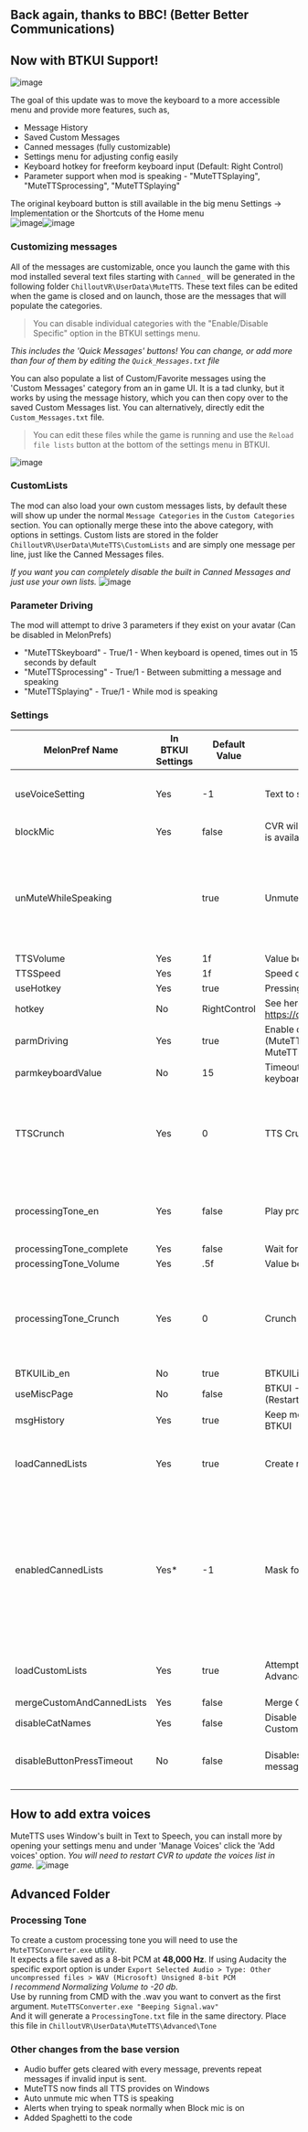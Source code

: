 ## Back again, thanks to BBC! (Better Better Communications)

## Now with BTKUI Support! 
    
![image](https://user-images.githubusercontent.com/81605232/235373398-e4828789-699e-4b81-b4c7-4fa7caf91b0d.png)

    
The goal of this update was to move the keyboard to a more accessible menu and provide more features, such as,
* Message History 
* Saved Custom Messages 
* Canned messages (fully customizable)
* Settings menu for adjusting config easily 
* Keyboard hotkey for freeform keyboard input (Default: Right Control)
* Parameter support when mod is speaking - "MuteTTSplaying", "MuteTTSprocessing", "MuteTTSplaying"

The original keyboard button is still available in the big menu Settings -> Implementation or the Shortcuts of the Home menu       
![image](https://github.com/Nirv-git/CVR-Mods/assets/81605232/0804ff03-080d-46c5-a24f-0cef3b5aca60)![image](https://github.com/Nirv-git/CVR-Mods/assets/81605232/4ddf7a4e-3476-4da9-8cf4-69b0b37442a3)

### Customizing messages

All of the messages are customizable, once you launch the game with this mod installed several text files starting with `Canned_` will be generated in the following folder `ChilloutVR\UserData\MuteTTS`. These text files can be edited when the game is closed and on launch, those are the messages that will populate the categories.
> You can disable individual categories with the "Enable/Disable Specific" option in the BTKUI settings menu.

*This includes the 'Quick Messages' buttons! You can change, or add more than four of them by editing the `Quick_Messages.txt` file*

You can also populate a list of Custom/Favorite messages using the 'Custom Messages' category from an in game UI.  It is a tad clunky, but it works by using the message history, which you can then copy over to the saved Custom Messages list. 
You can alternatively, directly edit the `Custom_Messages.txt` file.    

>You can edit these files while the game is running and use the `Reload file lists` button at the bottom of the settings menu in BTKUI.   
 
![image](https://user-images.githubusercontent.com/81605232/235373499-636fe814-0f30-4fda-b4a3-99f2b3c799e6.png)
### CustomLists
The mod can also load your own custom messages lists, by default these will show up under the normal `Message Categories` in the `Custom Categories` section. You can optionally merge these into the above category, with options in settings. 
Custom lists are stored in the folder `ChilloutVR\UserData\MuteTTS\CustomLists` and are simply one message per line, just like the Canned Messages files.     
    
*If you want you can completely disable the built in Canned Messages and just use your own lists.*
![image](https://user-images.githubusercontent.com/81605232/236359905-3cbc921d-88e2-49a9-9ecc-af526d444353.png)


### Parameter Driving

The mod will attempt to drive 3 parameters if they exist on your avatar (Can be disabled in MelonPrefs)   
 * "MuteTTSkeyboard" - True/1 - When keyboard is opened, times out in 15 seconds by default
 * "MuteTTSprocessing" - True/1 - Between submitting a message and speaking
 * "MuteTTSplaying" - True/1 - While mod is speaking



### Settings
| MelonPref Name | In BTKUI Settings | Default Value | Desc | Extra Details |
|--|--|--|--|--|
|useVoiceSetting| Yes |-1|Text to speech voice to use, see log at game start for list| Can also set the voice with the settings menu in BTKUI |
|blockMic| Yes |false|CVR will no longer be able to send your Voice. Only TTS is available| |
|unMuteWhileSpeaking| |true|Unmute mic when trying to use TTS| MuteTTS needs your mic to be unmuted when speaking. If you want to make sure your real mic isn't heard, use the blockMic setting. |
|TTSVolume| Yes |1f|Value between 0 and 1| |
|TTSSpeed| Yes |1f|Speed of voice| |
|useHotkey| Yes |true|Pressing the hotkey will open the keyboard.| |
|hotkey|No|RightControl|See here for a list of keycodes https://docs.unity3d.com/ScriptReference/KeyCode.html| |
|parmDriving| Yes |true|Enable driving of MuteTTS parameters on avatars. (MuteTTSkeyboard, MuteTTSprocessing, MuteTTSplaying)| |
|parmkeyboardValue|No|15 |Timeout for MuteTTSkeyboard param after opening keyboard| |
|TTSCrunch| Yes |0|TTS Crunch 0-24 (0 is off)| Crunch lowers the sample rate of audio, making it sound 'crunchy'. Levels above 4-6 really aren't great for understandability |
|processingTone_en| Yes |false|Play processing tone| Plays a sound between submitting a message and the audio playing |
|processingTone_complete|Yes|false|Wait for tone to complete before playing voice||
|processingTone_Volume| Yes |.5f|Value between 0 and 1.5| |
|processingTone_Crunch| Yes |0|Crunch Tone 0-24 (0 is off)| Crunch lowers the sample rate of audio, making it sound 'crunchy'. Levels above 4-6 really aren't great for understandability |
|BTKUILib_en|No|true|BTKUILib Support (Requires Restart)| |
|useMiscPage|No|false|BTKUI - Use 'Misc' page instead of custom page. (Restart req)| |
|msgHistory| Yes |true|Keep message history for current session - Shows in BTKUI| |
|loadCannedLists|Yes|true|Create normal canned messages buttons|Populates buttons for the "Message Categories" section|
|enabledCannedLists|Yes*|-1|Mask for what Canned Categories are Enabled|This can disable/enable individual categories from the "Message Categories" section. This is a mask and is intended to be edited through the in game settings menu in BTKUI|
|loadCustomLists|Yes|true|Attempt to load any custom lists from the folder Advanced/CustomLists|See the 'CustomLists' section of this ReadMe|
|mergeCustomAndCannedLists|Yes|false|Merge Custom Lists into Canned Category||
|disableCatNames|Yes|false|Disable Category names for QuickMsg, Canned, CustomLists||
|disableButtonPressTimeout|No|false|Disables the 1 second timeout between sending messages. This can cause issues if you spam them.|The timeout exists for a reason, disable at your own risk|
||||||


## How to add extra voices 
MuteTTS uses Window's built in Text to Speech, you can install more by opening your settings menu and under 'Manage Voices' click the 'Add voices' option. *You will need to restart CVR to update the voices list in game.*
![image](https://user-images.githubusercontent.com/81605232/235373329-8fe298d2-8745-4671-bac5-fac4fad44047.png) 

## Advanced Folder
### Processing Tone
To create a custom processing tone you will need to use the `MuteTTSConverter.exe` utility.       
It expects a file saved as a 8-bit PCM at **48,000 Hz**. If using Audacity the specific export option is under `Export Selected Audio > Type: Other uncompressed files > WAV (Microsoft) Unsigned 8-bit PCM`   
_I recommend Normalizing Volume to -20 db._   
Use by running from CMD with the .wav you want to convert as the first argument. 
`MuteTTSConverter.exe "Beeping Signal.wav"`   
And it will generate a `ProcessingTone.txt` file in the same directory.  Place this file in `ChilloutVR\UserData\MuteTTS\Advanced\Tone`


### Other changes from the base version
* Audio buffer gets cleared with every message, prevents repeat messages if invalid input is sent.
* MuteTTS now finds all TTS provides on Windows
* Auto unmute mic when TTS is speaking
* Alerts when trying to speak normally when Block mic is on
* Added Spaghetti to the code
